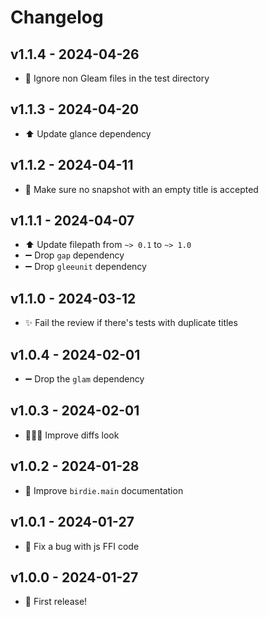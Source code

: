 # Changelog

## v1.1.4 - 2024-04-26

- 🐛 Ignore non Gleam files in the test directory

## v1.1.3 - 2024-04-20

- ⬆️ Update glance dependency

## v1.1.2 - 2024-04-11

- 🐛 Make sure no snapshot with an empty title is accepted

## v1.1.1 - 2024-04-07

- ⬆️ Update filepath from `~> 0.1` to `~> 1.0`
- ➖ Drop `gap` dependency
- ➖ Drop `gleeunit` dependency

## v1.1.0 - 2024-03-12

- ✨ Fail the review if there's tests with duplicate titles

## v1.0.4 - 2024-02-01

- ➖ Drop the `glam` dependency

## v1.0.3 - 2024-02-01

- 🧑🏻‍💻 Improve diffs look

## v1.0.2 - 2024-01-28

- 📝 Improve `birdie.main` documentation

## v1.0.1 - 2024-01-27

- 🐛 Fix a bug with js FFI code

## v1.0.0 - 2024-01-27

- 🎉 First release!

